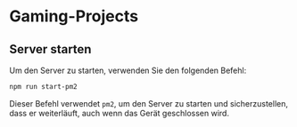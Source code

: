 # Gaming-Projects

## Server starten

Um den Server zu starten, verwenden Sie den folgenden Befehl:

```bash
npm run start-pm2
```

Dieser Befehl verwendet `pm2`, um den Server zu starten und sicherzustellen, dass er weiterläuft, auch wenn das Gerät geschlossen wird.